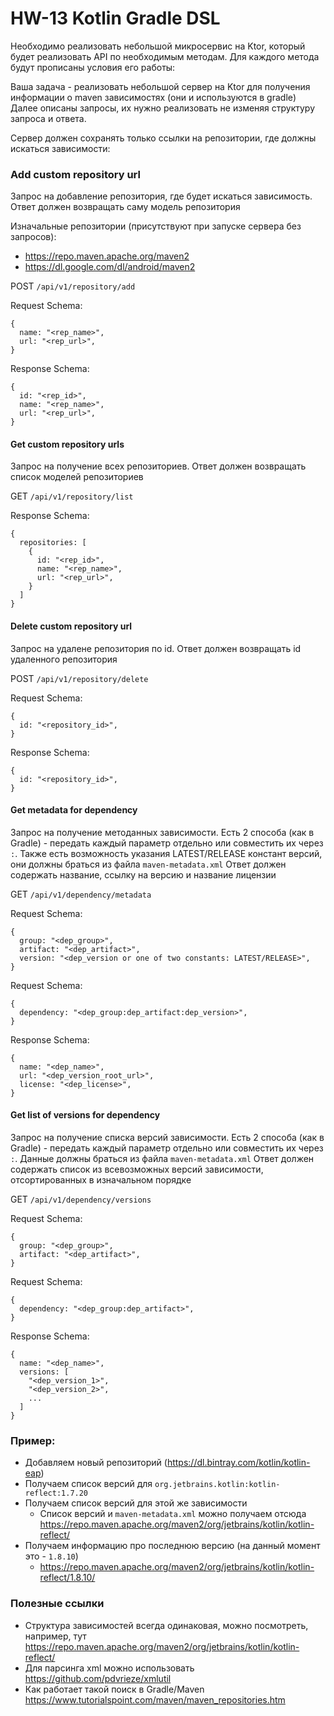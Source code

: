 # HW-13 Kotlin Gradle DSL

Необходимо реализовать небольшой микросервис на Ktor, который будет реализовать API по необходимым методам. 
Для каждого метода будут прописаны условия его работы:

Ваша задача - реализовать небольшой сервер на Ktor для получения информации о maven зависимостях (они и используются в
gradle)
Далее описаны запросы, их нужно реализовать не изменяя структуру запроса и ответа.

Сервер должен сохранять только ссылки на репозитории, где должны искаться зависимости:

### Add custom repository url

Запрос на добавление репозитория, где будет искаться зависимость. Ответ должен возвращать саму модель репозитория

Изначальные репозитории (присутствуют при запуске сервера без запросов):

- https://repo.maven.apache.org/maven2
- https://dl.google.com/dl/android/maven2

POST `/api/v1/repository/add`

Request Schema:

```json5
{
  name: "<rep_name>",
  url: "<rep_url>",
}
```

Response Schema:

```json5
{
  id: "<rep_id>",
  name: "<rep_name>",
  url: "<rep_url>",
}
```

#### Get custom repository urls

Запрос на получение всех репозиториев. Ответ должен возвращать список моделей репозиториев

GET `/api/v1/repository/list`

Response Schema:

```json5
{
  repositories: [
    {
      id: "<rep_id>",
      name: "<rep_name>",
      url: "<rep_url>",
    }
  ]
}
```

#### Delete custom repository url

Запрос на удалене репозитория по id. Ответ должен возвращать id удаленного репозитория

POST `/api/v1/repository/delete`

Request Schema:

```json5
{
  id: "<repository_id>",
}
```

Response Schema:

```json5
{
  id: "<repository_id>",
}
```

#### Get metadata for dependency

Запрос на получение методанных зависимости.
Есть 2 способа (как в Gradle) - передать каждый параметр отдельно или совместить их через `:`.
Также есть возможность указания LATEST/RELEASE констант версий, они должны браться из файла `maven-metadata.xml`
Ответ должен содержать название, ссылку на версию и название лицензии

GET `/api/v1/dependency/metadata`

Request Schema:

```json5
{
  group: "<dep_group>",
  artifact: "<dep_artifact>",
  version: "<dep_version or one of two constants: LATEST/RELEASE>",
}
```

Request Schema:

```json5
{
  dependency: "<dep_group:dep_artifact:dep_version>",
}
```

Response Schema:

```json5
{
  name: "<dep_name>",
  url: "<dep_version_root_url>",
  license: "<dep_license>",
}
```

#### Get list of versions for dependency

Запрос на получение списка версий зависимости.
Есть 2 способа (как в Gradle) - передать каждый параметр отдельно или совместить их через `:`.
Данные должны браться из файла `maven-metadata.xml`
Ответ должен содержать список из всевозможных версий зависимости, отсортированных в изначальном порядке

GET `/api/v1/dependency/versions`

Request Schema:

```json5
{
  group: "<dep_group>",
  artifact: "<dep_artifact>",
}
```

Request Schema:

```json5
{
  dependency: "<dep_group:dep_artifact>",
}
```

Response Schema:

```json5
{
  name: "<dep_name>",
  versions: [
    "<dep_version_1>",
    "<dep_version_2>",
    ...
  ]
}
```

### Пример:

- Добавляем новый репозиторий (https://dl.bintray.com/kotlin/kotlin-eap)
- Получаем список версий для `org.jetbrains.kotlin:kotlin-reflect:1.7.20`
- Получаем список версий для этой же зависимости
    - Список версий и `maven-metadata.xml` можно получаем
      отсюда https://repo.maven.apache.org/maven2/org/jetbrains/kotlin/kotlin-reflect/
- Получаем информацию про последнюю версию (на данный момент это - `1.8.10`)
    - https://repo.maven.apache.org/maven2/org/jetbrains/kotlin/kotlin-reflect/1.8.10/

### Полезные ссылки

- Структура зависимостей всегда одинаковая, можно посмотреть, например,
  тут https://repo.maven.apache.org/maven2/org/jetbrains/kotlin/kotlin-reflect/
- Для парсинга xml можно использовать https://github.com/pdvrieze/xmlutil
- Как работает такой поиск в Gradle/Maven https://www.tutorialspoint.com/maven/maven_repositories.htm
